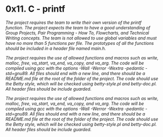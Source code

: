 # 0x11. C - printf

*The project requires the team to write their own version of the printf function. The project expects the team to have a good understanding of Group Projects, Pair Programming - How To, Flowcharts, and Technical Writing concepts. The team is not allowed to use global variables and must have no more than 5 functions per file. The prototypes of all the functions should be included in a header file named main.h.*

*The project requires the use of allowed functions and macros such as write, malloc, free, va_start, va_end, va_copy, and va_arg. The code will be compiled using gcc with the options -Wall -Werror -Wextra -pedantic -std=gnu89. All files should end with a new line, and there should be a README.md file at the root of the folder of the project. The code should use the Betty style, which will be checked using betty-style.pl and betty-doc.pl. All header files should be include guarded.*

*The project requires the use of allowed functions and macros such as write, malloc, free, va_start, va_end, va_copy, and va_arg. The code will be compiled using gcc with the options -Wall -Werror -Wextra -pedantic -std=gnu89. All files should end with a new line, and there should be a README.md file at the root of the folder of the project. The code should use the Betty style, which will be checked using betty-style.pl and betty-doc.pl. All header files should be include guarded.*
